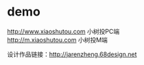 ﻿# demo
<a href="http://www.xiaoshutou.com" target="_blank">http://www.xiaoshutou.com</a>  小树投PC端<br />
<a href="http://m.xiaoshutou.com" target="_blank">http://m.xiaoshutou.com</a>    小树投M端<br />


设计作品链接：<a href="http://jarenzheng.68design.net" target="_blank">http://jarenzheng.68design.net</a>
